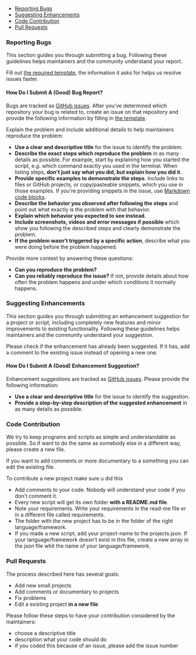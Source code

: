  * [Reporting Bugs](#reporting-bugs)
  * [Suggesting Enhancements](#suggesting-enhancements)
  * [Code Contribution](#code-contribution)
  * [Pull Requests](#pull-requests)

### Reporting Bugs

This section guides you through submitting a bug. Following these guidelines helps maintainers and the community understand your report.

 Fill out [the required template](https://github.com/DMeurer/small-projects/blob/main/.github/ISSUE_TEMPLATE/bug_report.md), the information it asks for helps us resolve issues faster.

#### How Do I Submit A (Good) Bug Report?

Bugs are tracked as [GitHub issues](https://guides.github.com/features/issues/). After you've determined which repository your bug is related to, create an issue on that repository and provide the following information by filling in [the template](https://github.com/DMeurer/small-projects/blob/main/.github/ISSUE_TEMPLATE/bug_report.md).

Explain the problem and include additional details to help maintainers reproduce the problem:

* **Use a clear and descriptive title** for the issue to identify the problem.
* **Describe the exact steps which reproduce the problem** in as many details as possible. For example, start by explaining how you started the script, e.g. which command exactly you used in the terminal. When listing steps, **don't just say what you did, but explain how you did it**.
* **Provide specific examples to demonstrate the steps**. Include links to files or GitHub projects, or copy/pasteable snippets, which you use in those examples. If you're providing snippets in the issue, use [Markdown code blocks](https://help.github.com/articles/markdown-basics/#multiple-lines).
* **Describe the behavior you observed after following the steps** and point out what exactly is the problem with that behavior.
* **Explain which behavior you expected to see instead.**
* **Include screenshots, videos and error messages if possible** which show you following the described steps and clearly demonstrate the problem.
* **If the problem wasn't triggered by a specific action**, describe what you were doing before the problem happened.

Provide more context by answering these questions:

* **Can you reproduce the problem?**
* **Can you reliably reproduce the issue?** If not, provide details about how often the problem happens and under which conditions it normally happens.

### Suggesting Enhancements

This section guides you through submitting an enhancement suggestion for a project or script, including completely new features and minor improvements to existing functionality. Following these guidelines helps maintainers and the community understand your suggestion.

Please check if the enhancement has already been suggested. If it has, add a comment to the existing issue instead of opening a new one.

#### How Do I Submit A (Good) Enhancement Suggestion?

Enhancement suggestions are tracked as [GitHub issues](https://guides.github.com/features/issues/). Please provide the following information:

* **Use a clear and descriptive title** for the issue to identify the suggestion.
* **Provide a step-by-step description of the suggested enhancement** in as many details as possible.

### Code Contribution

We try to keep programs and scripts as simple and understandable as possible. So if want to do the same as somebody else in a different way, please create a new file.

If you want to add comments or more documentary to a something you can edit the existing file.

To contribute a new project make sure u did this

- Add comments to your code. Nobody will understand your code if you don't comment it.
- Every new script will get its own folder **with a README.md file**.
- Note your requirements. Write your requirements in the read-me file or in a different file called requirements.
- The folder with the new project has to be in the folder of the right language/framework.
- If you made a new script, add your project-name to the projects.json. If your language/framework doesn't exist in this file, create a new array in the json file whit the name of your language/framework.

### Pull Requests

The process described here has several goals:

- Add new small projects
- Add comments or documentary to projects
- Fix problems
- Edit a existing project **in a new file**

Please follow these steps to have your contribution considered by the maintainers:

- choose a descriptive title
- description what your code should do
- if you coded this because of an issue, please add the issue number
